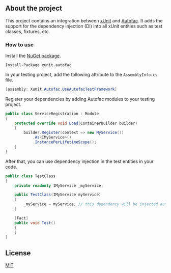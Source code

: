 ## About the project

This project contains an integration between [xUnit](https://github.com/xunit/xunit) and [Autofac](https://github.com/autofac/Autofac).
It adds the support for the dependency injection (DI) into all xUnit entities such as test classes, fixtures, etc.

### How to use

Install the [NuGet package](https://www.nuget.org/packages/xunit.autofac).

    Install-Package xunit.autofac

In your testing project, add the following attribute to the `AssemblyInfo.cs` file.

```cs
[assembly: Xunit.Autofac.UseAutofacTestFramework]
```

Register your dependencies by adding Autofac modules to your testing project.

```cs
public class ServiceRegistration : Module
{
	protected override void Load(ContainerBuilder builder)
	{
		builder.Register(context => new MyService())
			.As<IMyService>()
			.InstancePerLifetimeScope();
	}
}
```

After that, you can use dependency injection in the test entities in your code.

```cs
public class TestClass
{
	private readonly IMyService _myService;

	public TestClass(IMyService myService)
	{
		_myService = myService; // this dependency will be injected automatically by Autofac
	}

	[Fact]
	public void Test()
	{
	}
}
```

## License
[MIT](https://github.com/Acumatica/xunit.autofac/blob/master/LICENSE)
